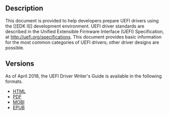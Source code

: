 ## Description

This document is provided to help developers prepare UEFI drivers using the [[EDK II]] development environment. UEFI driver standards are described in the Unified Extensible Firmware Interface (UEFI) Specification, at http://uefi.org/specifications. This document provides basic information for the most common categories of UEFI drivers; other driver designs are possible.

## Versions

As of April 2018, the UEFI Driver Writer's Guide is available in the following formats.

* [HTML](https://tianocore-docs.github.io/edk2-UefiDriverWritersGuide/draft/)
* [PDF](https://tianocore-docs.github.io/edk2-UefiDriverWritersGuide/draft/edk2-UefiDriverWritersGuide-draft.pdf)
* [MOBI](https://tianocore-docs.github.io/edk2-UefiDriverWritersGuide/draft/edk2-UefiDriverWritersGuide-draft.mobi)
* [EPUB](https://tianocore-docs.github.io/edk2-UefiDriverWritersGuide/draft/edk2-UefiDriverWritersGuide-draft.epub)


